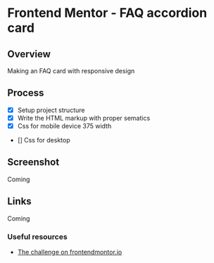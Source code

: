 # Frontend Mentor - FAQ accordion card

## Overview

Making an FAQ card with responsive design

## Process

- [x] Setup project structure
- [x] Write the HTML markup with proper sematics
- [x] Css for mobile device 375 width
- [] Css for desktop

## Screenshot

Coming

## Links

Coming

### Useful resources

- [The challenge on frontendmontor.io](https://www.frontendmentor.io/challenges/faq-accordion-card-XlyjD0Oam)

